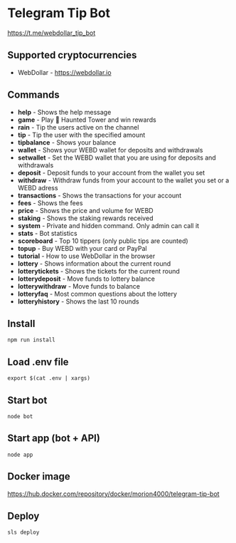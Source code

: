 # Telegram Tip Bot

<https://t.me/webdollar_tip_bot>

## Supported cryptocurrencies

- WebDollar - <https://webdollar.io>

## Commands

- **help** - Shows the help message
- **game** - Play 👻 Haunted Tower and win rewards
- **rain** - Tip the users active on the channel
- **tip** - Tip the user with the specified amount
- **tipbalance** - Shows your balance
- **wallet** - Shows your WEBD wallet for deposits and withdrawals
- **setwallet** - Set the WEBD wallet that you are using for deposits and withdrawals
- **deposit** - Deposit funds to your account from the wallet you set
- **withdraw** - Withdraw funds from your account to the wallet you set or a WEBD adress
- **transactions** - Shows the transactions for your account
- **fees** - Shows the fees
- **price** - Shows the price and volume for WEBD
- **staking** - Shows the staking rewards received
- **system** - Private and hidden command. Only admin can call it
- **stats** - Bot statistics
- **scoreboard** - Top 10 tippers (only public tips are counted)
- **topup** - Buy WEBD with your card or PayPal
- **tutorial** - How to use WebDollar in the browser
- **lottery** - Shows information about the current round
- **lotterytickets** - Shows the tickets for the current round
- **lotterydeposit** - Move funds to lottery balance
- **lotterywithdraw** - Move funds to balance
- **lotteryfaq** - Most common questions about the lottery
- **lotteryhistory** - Shows the last 10 rounds

## Install

`npm run install`

## Load .env file

`export $(cat .env | xargs)`

## Start bot

`node bot`

## Start app (bot + API)

`node app`

## Docker image

https://hub.docker.com/repository/docker/morion4000/telegram-tip-bot

## Deploy

`sls deploy`
